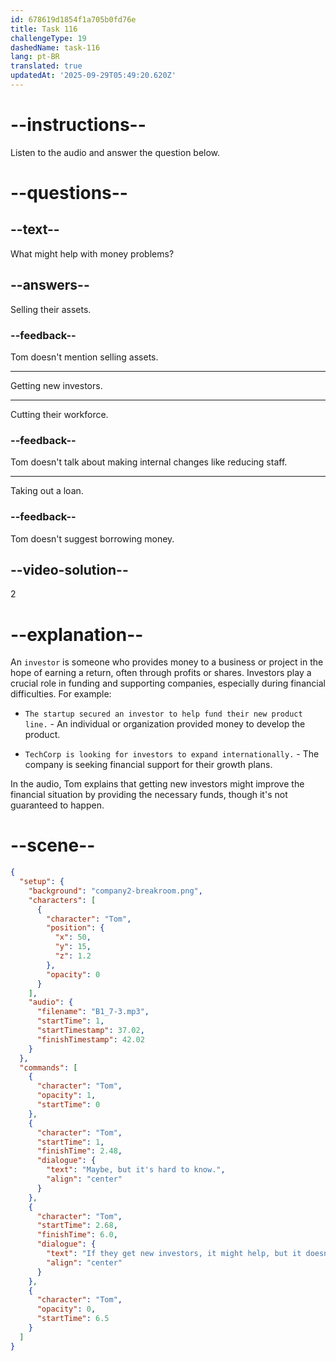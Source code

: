 ```yaml
---
id: 678619d1854f1a705b0fd76e
title: Task 116
challengeType: 19
dashedName: task-116
lang: pt-BR
translated: true
updatedAt: '2025-09-29T05:49:20.620Z'
---
```


<!-- (Audio) Tom: If they get new investors, it might help, but it doesn't look likely. -->

# --instructions--

Listen to the audio and answer the question below.

# --questions--

## --text--

What might help with money problems?

## --answers--

Selling their assets.

### --feedback--

Tom doesn't mention selling assets.

---

Getting new investors.

---

Cutting their workforce.

### --feedback--

Tom doesn't talk about making internal changes like reducing staff.

---

Taking out a loan.

### --feedback--

Tom doesn't suggest borrowing money.

## --video-solution--

2

# --explanation--

An `investor` is someone who provides money to a business or project in the hope of earning a return, often through profits or shares. Investors play a crucial role in funding and supporting companies, especially during financial difficulties. For example:

- `The startup secured an investor to help fund their new product line.` - An individual or organization provided money to develop the product.

- `TechCorp is looking for investors to expand internationally.` - The company is seeking financial support for their growth plans.

In the audio, Tom explains that getting new investors might improve the financial situation by providing the necessary funds, though it's not guaranteed to happen.

# --scene--

```json
{
  "setup": {
    "background": "company2-breakroom.png",
    "characters": [
      {
        "character": "Tom",
        "position": {
          "x": 50,
          "y": 15,
          "z": 1.2
        },
        "opacity": 0
      }
    ],
    "audio": {
      "filename": "B1_7-3.mp3",
      "startTime": 1,
      "startTimestamp": 37.02,
      "finishTimestamp": 42.02
    }
  },
  "commands": [
    {
      "character": "Tom",
      "opacity": 1,
      "startTime": 0
    },
    {
      "character": "Tom",
      "startTime": 1,
      "finishTime": 2.48,
      "dialogue": {
        "text": "Maybe, but it's hard to know.",
        "align": "center"
      }
    },
    {
      "character": "Tom",
      "startTime": 2.68,
      "finishTime": 6.0,
      "dialogue": {
        "text": "If they get new investors, it might help, but it doesn't look likely.",
        "align": "center"
      }
    },
    {
      "character": "Tom",
      "opacity": 0,
      "startTime": 6.5
    }
  ]
}
```

